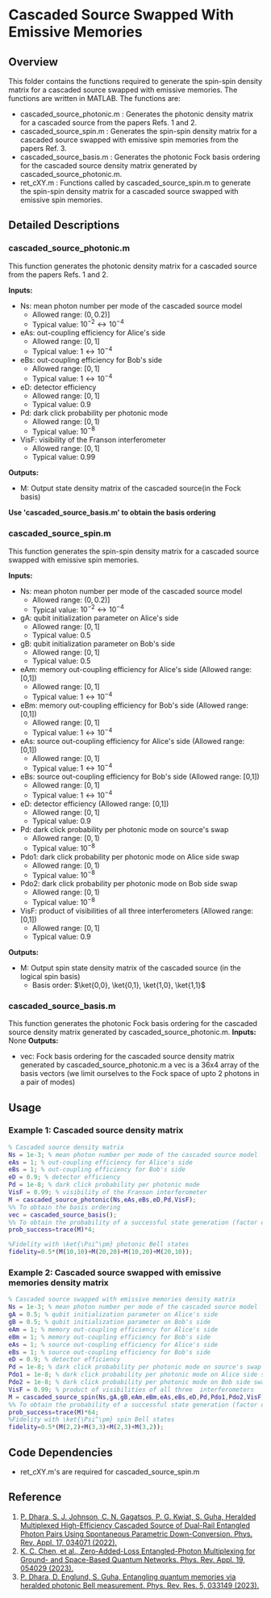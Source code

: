 # Cascaded Source Swapped With Emissive Memories

## Overview
This folder contains the functions required to generate the spin-spin density matrix for a cascaded source swapped with emissive memories. The functions are written in MATLAB. The functions are:
- cascaded_source_photonic.m : Generates the photonic density matrix for a cascaded source from the papers Refs. 1 and 2.
- cascaded_source_spin.m : Generates the spin-spin density matrix for a cascaded source swapped with emissive spin memories from the papers Ref. 3.
- cascaded_source_basis.m : Generates the photonic Fock basis ordering for the cascaded source density matrix generated by cascaded_source_photonic.m.
- ret_cXY.m : Functions called by cascaded_source_spin.m to generate the spin-spin density matrix for a cascaded source swapped with emissive spin memories.
  
## Detailed Descriptions
### cascaded_source_photonic.m
This function generates the photonic density matrix for a cascaded source from the papers Refs. 1 and 2. 

**Inputs:**
- Ns: mean photon number per mode of the cascaded source model
  - Allowed range: $(0,0.2)]$
  - Typical value: $10^{-2}\leftrightarrow 10^{-4}$
- eAs: out-coupling efficiency for Alice's side 
  - Allowed range: $[0,1]$
  - Typical value: $1\leftrightarrow 10^{-4}$
- eBs: out-coupling efficiency for Bob's side 
  - Allowed range: $[0,1]$
  -   Typical value: $1\leftrightarrow 10^{-4}$
- eD: detector efficiency 
  -   Allowed range: $[0,1]$
  -   Typical value: $0.9$
- Pd: dark click probability per photonic mode 
    -   Allowed range: $[0,1)$
    -   Typical value: $10^{-8}$
- VisF: visibility of the Franson interferometer 
  -   Allowed range: $[0,1]$
  -   Typical value: $0.99$   

**Outputs:**
  - M: Output state density matrix of the cascaded source(in the Fock basis)

__Use 'cascaded_source_basis.m' to obtain the basis ordering__

### cascaded_source_spin.m
This function generates the spin-spin density matrix for a cascaded source swapped with emissive spin memories.

**Inputs:**
- Ns: mean photon number per mode of the cascaded source model
  - Allowed range: $(0,0.2)]$
  - Typical value: $10^{-2}\leftrightarrow 10^{-4}$
- gA: qubit initialization parameter on Alice's side 
  -  Allowed range: $[0,1]$
  -  Typical value: $0.5$
- gB: qubit initialization parameter on Bob's side 
  -  Allowed range: $[0,1]$
  -  Typical value: $0.5$
- eAm: memory out-coupling efficiency for Alice's side (Allowed range: [0,1])
  -  Allowed range: $[0,1]$
  -  Typical value: $1\leftrightarrow 10^{-4}$
- eBm: memory out-coupling efficiency for Bob's side (Allowed range: [0,1])
  -  Allowed range: $[0,1]$
  -  Typical value: $1\leftrightarrow 10^{-4}$
- eAs: source out-coupling efficiency for Alice's side (Allowed range: [0,1])
  -  Allowed range: $[0,1]$
  -  Typical value: $1\leftrightarrow 10^{-4}$
- eBs: source out-coupling efficiency for Bob's side (Allowed range: [0,1])
  -  Allowed range: $[0,1]$
  -  Typical value: $1\leftrightarrow 10^{-4}$
- eD: detector efficiency (Allowed range: [0,1])
  -   Allowed range: $[0,1]$
  -   Typical value: $0.9$
- Pd: dark click probability per photonic mode on source's swap 
  -   Allowed range: $[0,1)$
  -   Typical value: $10^{-8}$
- Pdo1: dark click probability per photonic mode on Alice side swap 
  -   Allowed range: $[0,1)$
  -   Typical value: $10^{-8}$
- Pdo2: dark click probability per photonic mode on Bob side swap
  -   Allowed range: $[0,1)$
  -   Typical value: $10^{-8}$
- VisF: product of visibilities of all three  interferometers (Allowed range: [0,1])
  -   Allowed range: $[0,1]$
  -   Typical value: $0.9$
  
**Outputs:**
- M: Output spin state density matrix of the cascaded source (in the logical spin basis)
  - Basis order:  $\ket{0,0}, \ket{0,1}, \ket{1,0}, \ket{1,1}$

### cascaded_source_basis.m
This function generates the photonic Fock basis ordering for the cascaded source density matrix generated by cascaded_source_photonic.m.
**Inputs:**
None
**Outputs:**
- vec: Fock basis ordering for the cascaded source density matrix generated by cascaded_source_photonic.m a vec is a 36x4 array of the basis vectors (we limit ourselves  to the Fock space of upto 2 photons in a pair of modes)

## Usage
### Example 1: Cascaded source density matrix
```matlab
% Cascaded source density matrix
Ns = 1e-3; % mean photon number per mode of the cascaded source model
eAs = 1; % out-coupling efficiency for Alice's side
eBs = 1; % out-coupling efficiency for Bob's side
eD = 0.9; % detector efficiency
Pd = 1e-8; % dark click probability per photonic mode
VisF = 0.99; % visibility of the Franson interferometer
M = cascaded_source_photonic(Ns,eAs,eBs,eD,Pd,VisF);
%% To obtain the basis ordering
vec = cascaded_source_basis();
%% To obtain the probability of a successful state generation (factor of 4 for the different click patterns)
prob_success=trace(M)*4;

%Fidelity with \ket{\Psi^\pm} photonic Bell states
fidelity=0.5*(M(10,10)+M(20,20)+M(10,20)+M(20,10));
```
### Example 2: Cascaded source swapped with emissive memories density matrix
```matlab
% Cascaded source swapped with emissive memories density matrix
Ns = 1e-3; % mean photon number per mode of the cascaded source model
gA = 0.5; % qubit initialization parameter on Alice's side
gB = 0.5; % qubit initialization parameter on Bob's side
eAm = 1; % memory out-coupling efficiency for Alice's side
eBm = 1; % memory out-coupling efficiency for Bob's side
eAs = 1; % source out-coupling efficiency for Alice's side
eBs = 1; % source out-coupling efficiency for Bob's side
eD = 0.9; % detector efficiency
Pd = 1e-8; % dark click probability per photonic mode on source's swap
Pdo1 = 1e-8; % dark click probability per photonic mode on Alice side swap
Pdo2 = 1e-8; % dark click probability per photonic mode on Bob side swap
VisF = 0.99; % product of visibilities of all three  interferometers
M = cascaded_source_spin(Ns,gA,gB,eAm,eBm,eAs,eBs,eD,Pd,Pdo1,Pdo2,VisF);
%% To obtain the probability of a successful state generation (factor of 4^3 for the different click patterns on 3 swaps)
prob_success=trace(M)*64;
%Fidelity with \ket{\Psi^\pm} spin Bell states
fidelity=0.5*(M(2,2)+M(3,3)+M(2,3)+M(3,2));
```

## Code Dependencies
- ret_cXY.m's are required for cascaded_source_spin.m


## Reference
1. [P. Dhara, S. J. Johnson, C. N. Gagatsos, P. G. Kwiat, S. Guha, Heralded Multiplexed High-Efficiency Cascaded Source of Dual-Rail Entangled Photon Pairs Using Spontaneous Parametric Down-Conversion. Phys. Rev. Appl. 17, 034071 (2022).](https://arxiv.org/abs/2107.14360)
2. [K. C. Chen, et al., Zero-Added-Loss Entangled-Photon Multiplexing for Ground- and Space-Based Quantum Networks. Phys. Rev. Appl. 19, 054029 (2023).](https://arxiv.org/abs/2206.03670)
3. [P. Dhara, D. Englund, S. Guha, Entangling quantum memories via heralded photonic Bell measurement. Phys. Rev. Res. 5, 033149 (2023).](https://journals.aps.org/prresearch/abstract/10.1103/PhysRevResearch.5.033149)
